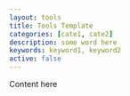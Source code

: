 ```yaml
---
layout: tools
title: Tools Template
categories: [cate1, cate2]
description: some word here
keywords: keyword1, keyword2
active: false
---
```


Content here
